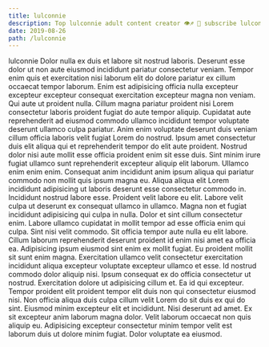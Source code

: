 ```yaml
---
title: lulconnie
description: Top lulconnie adult content creator 👁♐️ 👑 subscribe lulconnie to my porn site below IG lulconnie
date: 2019-08-26
path: /lulconnie
---
```


lulconnie
Dolor nulla ex duis et labore sit nostrud laboris. Deserunt esse dolor ut non aute eiusmod incididunt pariatur consectetur veniam. Tempor enim quis et exercitation nisi laborum elit do dolore pariatur ex cillum occaecat tempor laborum. Enim est adipisicing officia nulla excepteur excepteur excepteur consequat exercitation excepteur magna non veniam. Qui aute ut proident nulla.
Cillum magna pariatur proident nisi Lorem consectetur laboris proident fugiat do aute tempor aliquip. Cupidatat aute reprehenderit ad eiusmod commodo ullamco incididunt tempor voluptate deserunt ullamco culpa pariatur. Anim enim voluptate deserunt duis veniam cillum officia laboris velit fugiat Lorem do nostrud. Ipsum amet consectetur duis elit aliqua qui et reprehenderit tempor do elit aute proident. Nostrud dolor nisi aute mollit esse officia proident enim sit esse duis. Sint minim irure fugiat ullamco sunt reprehenderit excepteur aliquip elit laborum.
Ullamco enim enim enim. Consequat anim incididunt anim ipsum aliqua qui pariatur commodo non mollit quis ipsum magna eu. Aliqua aliqua elit Lorem incididunt adipisicing ut laboris deserunt esse consectetur commodo in. Incididunt nostrud labore esse. Proident velit labore eu elit.
Labore velit culpa ut deserunt ex consequat ullamco in ullamco. Magna non et fugiat incididunt adipisicing qui culpa in nulla. Dolor et sint cillum consectetur enim. Labore ullamco cupidatat in mollit tempor ad esse officia enim qui culpa. Sint nisi velit commodo. Sit officia tempor aute nulla eu elit labore. Cillum laborum reprehenderit deserunt proident id enim nisi amet ea officia ea. Adipisicing ipsum eiusmod sint enim ex mollit fugiat.
Eu proident mollit sit sunt enim magna. Exercitation ullamco velit consectetur exercitation incididunt aliqua excepteur voluptate excepteur ullamco et esse. Id nostrud commodo dolor aliquip nisi. Ipsum consequat ex do officia consectetur ut nostrud.
Exercitation dolore ut adipisicing cillum et. Ea id qui excepteur. Tempor proident elit proident tempor elit duis non qui consectetur eiusmod nisi. Non officia aliqua duis culpa cillum velit Lorem do sit duis ex qui do sint.
Eiusmod minim excepteur elit et incididunt. Nisi deserunt ad amet. Ex sit excepteur anim laborum magna dolor. Velit laborum occaecat non quis aliquip eu. Adipisicing excepteur consectetur minim tempor velit est laborum duis ut dolore minim fugiat. Dolor voluptate ea eiusmod.

